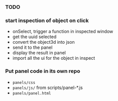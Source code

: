 ### TODO


### start inspection of object on click
- onSelect, trigger a function in inspected window
- get the uuid selected
- convert the object3d into json
- send it to the panel
- display the result in panel
- import all the ui for the object in inspect

### Put panel code in its own repo
- ```panels/css``` 
- ```panels/js/``` from scripts/panel-*.js
- ```panels/panel.html```
